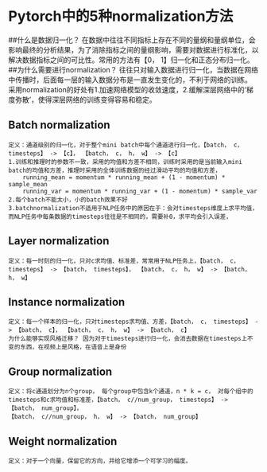 # Pytorch中的5种normalization方法
   ##什么是数据归一化？
    在数据中往往不同指标上存在不同的量纲和量纲单位，会影响最终的分析结果，为了消除指标之间的量纲影响，需要对数据进行标准化，以解决数据指标之间的可比性。常用的方法有【0， 1】归一化和正态分布归一化。
   ##为什么需要进行normalization？
        往往只对输入数据进行归一化，当数据在网络中传播时，后面每一层的输入数据分布是一直发生变化的，不利于网络的训练。
        采用normalization的好处有1.加速网络模型的收敛速度，2.缓解深层网络中的‘梯度弥散’，使得深层网络的训练变得容易和稳定。
## Batch normalization
    定义：通道级别的归一化，对于整个mini batch中每个通道进行归一化，【batch， c， timesteps】 -> 【c】， 【batch， c， h， w】 -> 【c】
    1.训练和推理时的参数不一致，采用的均值和方差不相同，训练时采用的是当前输入mini batch的均值和方差，推理时采用的全体训练数据的经过滑动平均的均值和方差，
        running_mean = momentum * running_mean + (1 - momentum) * sample_mean
        running_var = momentum * running_var + (1 - momentum) * sample_var
    2.每个batch不能太小，小的batch效果不好
    3.batchnormalization不适用于NLP任务中的原因在于：会对timesteps维度上求平均值，而NLP任务中每条数据的timesteps往往是不相同的，需要补0，求平均会引入误差，
    
## Layer normalization
    定义：每一时刻的归一化，只对c求均值、标准差，常常用于NLP任务上，【batch， c， timesteps】 -> 【batch， timesteps】， 【batch， c， h， w】 -> 【batch， h， w】
    
## Instance normalization
    定义：每一个样本的归一化，只对timesteps求均值、方差，【batch， c， timesteps】 -> 【batch， c】， 【batch， c， h， w】 -> 【batch， c】
    为什么能够实现风格迁移？ 因为对于timesteps进行归一化，会消去数据在timesteps上不变的东西，在视频上是风格，在语音上是身份
    
## Group normalization
    定义：将c通道划分为n个group， 每个group中包含k个通道，n * k = c， 对每个组中的timesteps和c求均值和标准差，【batch， c//num_group， timesteps】 -> 【batch， num_group】，
    【batch， c//num_group， h， w】 -> 【batch， num_group】
    
## Weight normalization
    定义：对于一个向量，保留它的方向，并给它增添一个可学习的幅度。